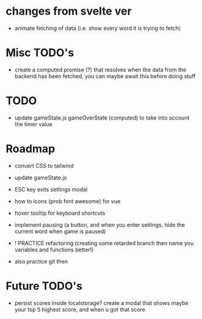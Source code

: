 # changes from svelte ver

-   animate fetching of data (i.e. show every word it is trying to fetch)

# Misc TODO's

-   create a computed promise (?) that resolves when the data from the backend has been fetched, you can maybe await this before doing stuff

# TODO

-   update gameState.js gameOverState (computed) to take into account the timer value

# Roadmap

-   convert CSS to tailwind
-   update gameState.js
-   ESC key exits settings modal
-   how to icons (prob font awesome) for vue
-   hover tooltip for keyboard shortcuts
-   implement pausing (a button, and when you enter settings, hide the current word when game is paused)

-   ! PRACTICE refactoring (creating some retarded branch then name you variables and functions better!)
-   also practice git then

# Future TODO's

-   persist scores inside localstorage? create a modal that shows maybe your top 5 highest score, and when u got that score

